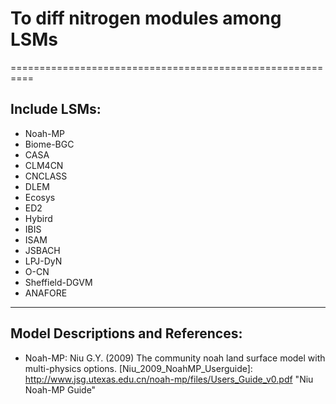 # To diff nitrogen modules among LSMs
==========================================================
## Include LSMs:
* Noah-MP
* Biome-BGC
* CASA
* CLM4CN
* CNCLASS
* DLEM
* Ecosys
* ED2
* Hybird
* IBIS
* ISAM
* JSBACH
* LPJ-DyN
* O-CN
* Sheffield-DGVM
* ANAFORE
----------------------------------------------------------
## Model Descriptions and References:
* Noah-MP:
  Niu G.Y. (2009) The community noah land surface model with multi-physics options.
  [Niu_2009_NoahMP_Userguide]: http://www.jsg.utexas.edu.cn/noah-mp/files/Users_Guide_v0.pdf "Niu Noah-MP Guide"
